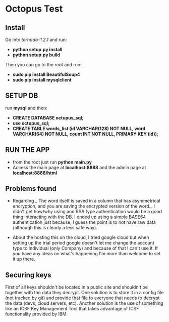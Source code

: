 # Octopus Test


## Install

Go into _tornado-1.2.1_ and run:

* **python setup.py install**
* **python setup.py build**


Then you can go to the root and run:

* **sudo pip install BeautifulSoup4**
* **sudo pip install mysqlclient**




## SETUP DB

run **mysql** and then:

* **CREATE DATABASE octupus_sql;**
* **use octupus_sql;**
* **CREATE TABLE words_list (id VARCHAR(128) NOT NULL, word VARCHAR(64) NOT NULL, count INT NOT NULL, PRIMARY KEY (id));**



## RUN THE APP

* from the root just run **python main.py**
* Access the main page at **localhost:8888** and the admin page at **localhost:8888/html**



## Problems found

* Regarding _ The word itself is saved in a column that has asymmetrical encryption, and you are saving the encrypted version of the word._ I didn't get how/why using and RSA type authentication would be a good thing interacting with the DB. I ended up using a simple BASE64 authentication just because, I guess the point is to not have raw data (although this is clearly a less safe way).

* About the hosting this on the cloud, I tried google cloud but when setting up the trial period google doesn't let me change the account type to Individual (only Company) and because of that I can't use it. If you have any ideas on what's happening I'm more than welcome to set it up there.

## Securing keys

First of all keys shouldn't be located in a public site and shouldn't be together with the data they decrypt.
One solution is to store it in a config file (not tracked by git) and provide that file to everyone that needs to decrypt the data (devs, cloud servers, etc).
Another solution is the use of something like an ICSF Key Management Tool that takes advantage of ICSF functionality provided by IBM.
